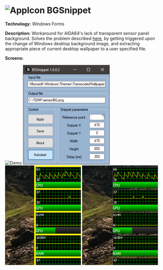 # ![AppIcon](ReadmeResources/icon.ico) BGSnippet
**Technology:** Windows Forms

**Description:** Workaround for AIDA64's lack of transparent sensor panel background.
Solves the problem described [here](https://forums.aida64.com/topic/1946-sensorpanel-transparent-background/?tab=comments#comment-18738), by getting triggered upon the change of Windows desktop background image, and extracting appropriate piece of current desktop wallpaper to a user specified file. 

**Screens:**

![Demo](ReadmeResources/BGSnippet.gif)
![Screenshot 1](ReadmeResources/scr1.png)
![Screenshot 2](ReadmeResources/scr2.png)
![Screenshot 3](ReadmeResources/scr3.png)